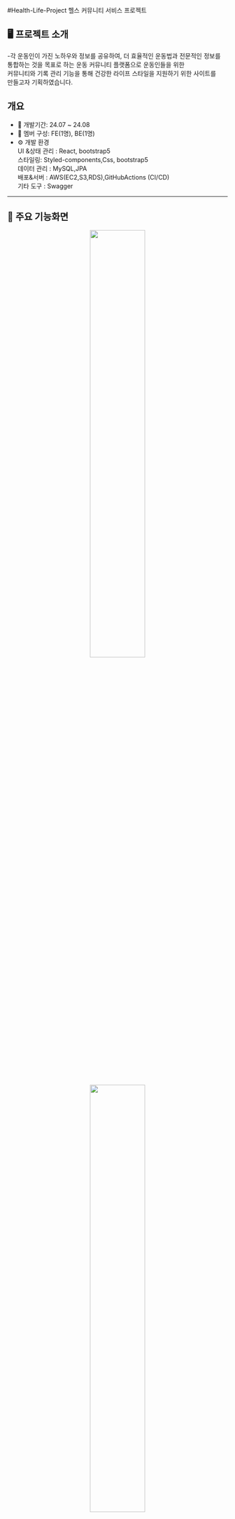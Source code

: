 #Health-Life-Project
헬스 커뮤니티 서비스 프로젝트

## 🖥️ 프로젝트 소개
-각 운동인이 가진 노하우와 정보를 공유하여, 더 효율적인 운동법과 전문적인 정보를 <br>통합하는 것을 목표로 하는 운동 커뮤니티 플랫폼으로 운동인들을 위한<br> 커뮤니티와 기록 관리 기능을 통해 건강한 라이프 스타일을 지원하기 위한 사이트를 <br>만들고자 기획하였습니다.
<br>
## 개요
- 📅 개발기간: 24.07 ~ 24.08
- 👥 멤버 구성: FE(1명), BE(1명)
- ⚙️ 개발 환경 <br>
  UI &상태 관리 : React, bootstrap5<br>
  스타일링: Styled-components,Css, bootstrap5<br>
  데이터 관리 : MySQL,JPA<br>
  배포&서버 : AWS(EC2,S3,RDS),GitHubActions (CI/CD)<br>
  기타 도구 : Swagger
---
## 📍 주요 기능화면
<p align="center">
<img src='https://github.com/user-attachments/assets/fa70a467-d0b7-464b-83b6-9ff70ddcd453' width="50%"  align="center">
<img src='https://github.com/user-attachments/assets/b4b5e82a-57ad-49ef-ae5e-3c57459ba473'
  width="50%"  align="center">
<img src='https://github.com/user-attachments/assets/3650949e-86e1-4bd4-bcaa-8c40d992caee'width="50%"  align="center">
</p>
<p align="center">
![]<img src='https://github.com/user-attachments/assets/9e4365b8-8519-4e91-af06-e5027e56b16e'width="50%"  align="center">
<img src='https://github.com/user-attachments/assets/f69acf7f-f735-4405-aee1-804c0bdabf5b'width="50%"  align="center">
<img src='https://github.com/user-attachments/assets/9c9b7919-69e5-4bf8-bfc6-7e905bd9485e'width="50%" align="center">
</p>
<p align="center">
![]<img src='https://github.com/user-attachments/assets/c21c00e8-33ca-4aae-bff5-90f83e4cc5e5'width="50%" align="center">
<img src='https://github.com/user-attachments/assets/2be688c3-5ad1-426b-8e66-ac718cee482f'width="50%" align="center">
<img src='https://github.com/user-attachments/assets/462e976e-d249-4b11-98c4-77898447ae13'width="50%" align="center">
</p>
